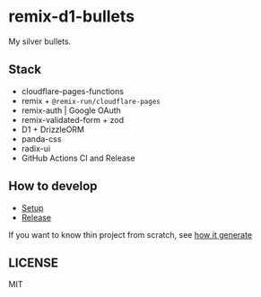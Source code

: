 # remix-d1-bullets

My silver bullets.

## Stack

- cloudflare-pages-functions
- remix + `@remix-run/cloudflare-pages`
- remix-auth | Google OAuth
- remix-validated-form + zod
- D1 + DrizzleORM
- panda-css
- radix-ui
- GitHub Actions CI and Release

## How to develop

- [Setup](docs/01_setup.md)
- [Release](docs/02_d1_migration.md)

If you want to know thin project from scratch, see [how it generate](docs/00_how_it_generate.md)

## LICENSE

MIT